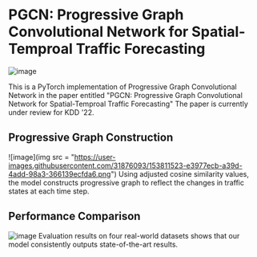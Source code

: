 # PGCN: Progressive Graph Convolutional Network for Spatial-Temproal Traffic Forecasting

![image](https://user-images.githubusercontent.com/31876093/153811234-3e04f806-63e0-4ab5-9ee2-eedd67b737bb.png)

This is a PyTorch implementation of Progressive Graph Convolutional Network in the paper entitled "PGCN: Progressive Graph Convolutional Network for Spatial-Temproal Traffic Forecasting"
The paper is currently under review for KDD '22.

## Progressive Graph Construction
![image](img src = "https://user-images.githubusercontent.com/31876093/153811523-e3977ecb-a39d-4add-98a3-366139ecfda6.png")
Using adjusted cosine similarity values, the model constructs progressive graph to reflect the changes in traffic states at each time step. 

## Performance Comparison 
![image](https://user-images.githubusercontent.com/31876093/153811602-29dd99a7-5cc9-48a6-9962-ee6ecb7714a8.png)
Evaluation results on four real-world datasets shows that our model consistently outputs state-of-the-art results.
